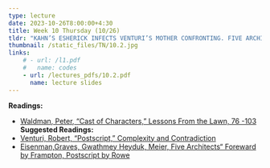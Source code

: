 ```yaml
---
type: lecture
date: 2023-10-26T8:00:00+4:30
title: Week 10 Thursday (10/26)
tldr: "KAHN’S ESHERICK INFECTS VENTURI’S MOTHER CONFRONTING. FIVE ARCHITECTS, ARCHITECTURE PAARLANTE"
thumbnail: /static_files/TN/10.2.jpg
links: 
    # - url: /l1.pdf
    #   name: codes
    - url: /lectures_pdfs/10.2.pdf
      name: lecture slides
---
```

**Readings:**
- [Waldman, Peter, “Cast of Characters,” Lessons From the Lawn, 76 -103](/readings_pdfs/week2/TH/r1.pdf)
**Suggested Readings:**
- [Venturi, Robert, “Postscript,” Complexity and Contradiction](/readings_pdfs/week2/TH/r2.pdf)
- [Eisenman,Graves, Gwathmey Heyduk, Meier, Five Architects“ Foreward by Frampton, Postscript by Rowe](/readings_pdfs/week2/TH/r3.pdf)


